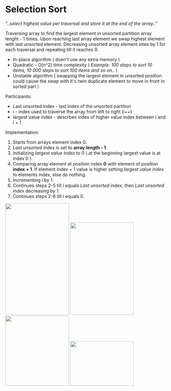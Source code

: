 # Selection Sort

_"..select highest value per traversal and store it at the end of the array.."_

Traversing array to find the largest element in unsorted partition array lenght - 1 times. Upon reaching last array element we swap highest element with last unsorted element. Decreasing unsorted array element intex by 1 for each traversal and repeating till it reaches 0.

* In-place algorithm ( doen't use any extra memory )
* Quadratic - O(n^2) time complexity ( _Example: 100 steps to sort 10 items, 10 000 steps to sort 100 items and so on.._ )
* Unstable algorithm ( swapping the largest element in unsorted position could cause the swap with it's twin duplicate element to move in front in sorted part )

Participants:
* Last unsorted index - last index of the unsorted partition
* i - index used to traverse the array from left to right (i++)
* largest value index - descrbes index of higher value index between i and i + 1

Implementation:
1. Starts from arrays element index 0.
2. _Last unsorted index_ is set to __array length - 1__.
3. Initializing _largest value index_ to 0 ( at the beginning largest value is at index 0 ).
4. Comparing array element at position index __0__ with element of position __index + 1__. If element index + 1 value is higher setting _largest value index_ to elements index, else do nothing.
5. Incrementing i by 1.
6. Continues steps 2-5 till _i_ equals _Last unsorted index_, then _Last unsorted index_ decreasing by 1.
7. Continues steps 2-6 till _i_ equals 0.

<p align="midlde">
  <img src="http://www.equestionanswers.com/c/images/selection-sort-selection1-iteration-stages.png" width="200" height="350">
  <img src="http://www.equestionanswers.com/c/images/selection-sort-selection2-iteration-stages.png" width="200" height="290">
  <img src="http://www.equestionanswers.com/c/images/selection-sort-selection3-iteration-stages.png" width="200" height="220">
  <img src="http://www.equestionanswers.com/c/images/selection-sort-selection4-iteration-stages.png" width="200" height="140">
 </p>
